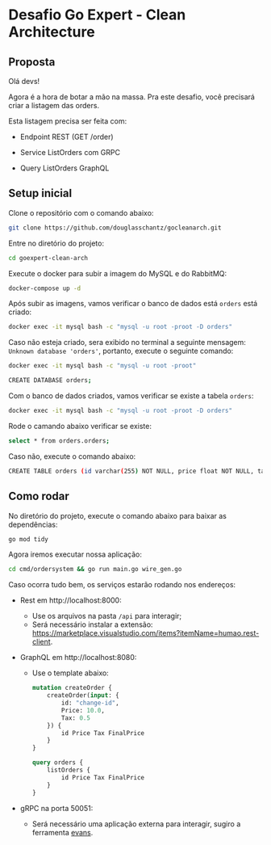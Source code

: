 # Desafio Go Expert - Clean Architecture

## Proposta

Olá devs!

Agora é a hora de botar a mão na massa. Pra este desafio, você precisará criar a listagem das orders.

Esta listagem precisa ser feita com:

- Endpoint REST (GET /order)

- Service ListOrders com GRPC

- Query ListOrders GraphQL

## Setup inicial

Clone o repositório com o comando abaixo:

```bash
git clone https://github.com/douglasschantz/gocleanarch.git
```

Entre no diretório do projeto:

```bash
cd goexpert-clean-arch
```

Execute o docker para subir a imagem do MySQL e do RabbitMQ:

```bash
docker-compose up -d
```

Após subir as imagens, vamos verificar o banco de dados está `orders` está criado:

```bash
docker exec -it mysql bash -c "mysql -u root -proot -D orders"
```

Caso não esteja criado, sera exibido no terminal a seguinte mensagem: `Unknown database 'orders'`, portanto, execute o seguinte comando:

```bash
docker exec -it mysql bash -c "mysql -u root -proot"
```

```bash
CREATE DATABASE orders;
```

Com o banco de dados criados, vamos verificar se existe a tabela `orders`:

```bash
docker exec -it mysql bash -c "mysql -u root -proot -D orders"
```

Rode o camando abaixo verificar se existe:

```bash
select * from orders.orders;
```

Caso não, execute o comando abaixo:

```bash
CREATE TABLE orders (id varchar(255) NOT NULL, price float NOT NULL, tax float NOT NULL, final_price float NOT NULL, PRIMARY KEY (id));
```

## Como rodar

No diretório do projeto, execute o comando abaixo para baixar as dependências:

```bash
go mod tidy
```

Agora iremos executar nossa aplicação:

```bash
cd cmd/ordersystem && go run main.go wire_gen.go
```

Caso ocorra tudo bem, os serviços estarão rodando nos endereços:

- Rest em http://localhost:8000:
    - Use os arquivos na pasta `/api` para interagir;
    - Será necessário instalar a extensão: https://marketplace.visualstudio.com/items?itemName=humao.rest-client.

- GraphQL em http://localhost:8080:
    - Use o template abaixo:
        ```graphql
        mutation createOrder {
            createOrder(input: {
                id: "change-id",
                Price: 10.0,
                Tax: 0.5
            }) {
                id Price Tax FinalPrice
            }
        }

        query orders {
            listOrders {
                id Price Tax FinalPrice
            }
        }
        ```

- gRPC na porta 50051:
    - Será necessário uma aplicação externa para interagir, sugiro a ferramenta [evans](https://github.com/ktr0731/evans).